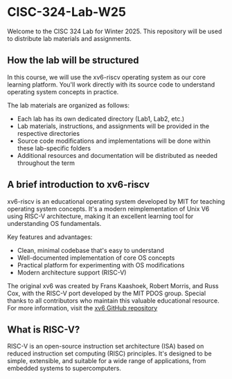 # CISC-324-Lab-W25

Welcome to the CISC 324 Lab for Winter 2025. This repository will be used to distribute lab materials and assignments.

## How the lab will be structured

In this course, we will use the xv6-riscv operating system as our core learning platform. You'll work directly with its source code to understand operating system concepts in practice.

The lab materials are organized as follows:
- Each lab has its own dedicated directory (Lab1, Lab2, etc.)
- Lab materials, instructions, and assignments will be provided in the respective directories
- Source code modifications and implementations will be done within these lab-specific folders
- Additional resources and documentation will be distributed as needed throughout the term

## A brief introduction to xv6-riscv

xv6-riscv is an educational operating system developed by MIT for teaching operating system concepts. It's a modern reimplementation of Unix V6 using RISC-V architecture, making it an excellent learning tool for understanding OS fundamentals.

Key features and advantages:

- Clean, minimal codebase that's easy to understand
- Well-documented implementation of core OS concepts
- Practical platform for experimenting with OS modifications
- Modern architecture support (RISC-V)

The original xv6 was created by Frans Kaashoek, Robert Morris, and Russ Cox, with the RISC-V port developed by the MIT PDOS group. Special thanks to all contributors who maintain this valuable educational resource. For more information, visit the [xv6 GitHub repository](https://github.com/mit-pdos/xv6-riscv)

## What is RISC-V?

RISC-V is an open-source instruction set architecture (ISA) based on reduced instruction set computing (RISC) principles. It's designed to be simple, extensible, and suitable for a wide range of applications, from embedded systems to supercomputers.

<!-- ## How to install and run xv6-riscv

How to install and run xv6-riscv on different operating systems:

- [Ubuntu](./Labs/Lab2/install-xv6-riscv.md#how-to-install-and-run-xv6-riscv-on-ubuntu)

- [Windows](./Labs/Lab2/install-xv6-riscv.md#how-to-install-and-run-xv6-riscv-on-windows)

- [macOS](./Labs/Lab2/install-xv6-riscv.md#how-to-install-and-run-xv6-riscv-on-macos) -->





